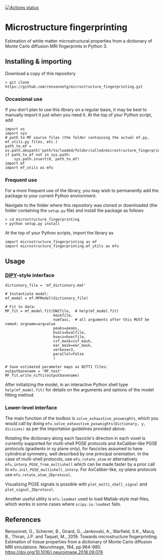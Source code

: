 [![Actions status](https://github.com/rensonnetg/microstructure_fingerprinting/actions/workflows/python_package.yaml/badge.svg?branch=test/ci_cd)](https://github.com/rensonnetg/microstructure_fingerprinting/actions/workflows/python_package.yaml)
# Microstructure fingerprinting
Estimation of white matter microstructural properties from a dictionary of Monte Carlo diffusion MRI fingerprints in Python 3.

## Installing & importing
Download a copy of this repository
```
> git clone https://github.com/rensonnetg/microstructure_fingerprinting.git
```

### Occasional use
If you don't plan to use this library on a regular basis, it may be best to manually import it just when you need it. At the top of your Python script, add
```
import os
import sys
# path to MF source files (the folder containing the actual mf.py, mf_utils.py files, etc.)
path_to_mf = os.path.abspath('path/to/loaded/folder/called/microstructure_fingerprinting/microstructure_fingerprinting')
if path_to_mf not in sys.path:
    sys.path.insert(0, path_to_mf)
import mf
import mf_utils as mfu
```
### Frequent use
For a more frequent use of the library, you may wish to permanently add the package to your current Python environment.

Navigate to the folder where this repository was cloned or downloaded (the folder containing the ```setup.py``` file) and install the package as follows
```
> cd microstructure_fingerprinting
> python setup.py install
```

At the top of your Python scripts, import the library as
```
import microstructure_fingerprinting as mf
import microstructure_fingerprinting.mf_utils as mfu
```

## Usage
### [DIPY](https://dipy.org/)-style interface
```
dictionary_file = 'mf_dictionary.mat'

# Instantiate model:
mf_model = mf.MFModel(dictionary_file)

# Fit to data:
MF_fit = mf_model.fit(DWIfile,  # help(mf_model.fit)
                      maskfile,
                      numfasc,  # all arguments after this MUST be named: argname=argvalue
                      peaks=peaks,
                      bvals=bvalfile,
                      bvecs=bvecfile,
                      csf_mask=csf_mask,
                      ear_mask=ear_mask,
                      verbose=3,
                      parallel=False
                      )
                      
# Save estimated parameter maps as NIfTI files:
outputbasename = 'MF_test'
MF_fit.write_nifti(outputbasename)
```
After initializing the model, in an interactive Python shell type ```help(mf_model.fit)``` for details on the arguments and options of the model fitting method.

### Lower-level interface
The main function of the toolbox is ```solve_exhaustive_posweights```, which you would call by doing ```mfu.solve_exhaustive_posweights(Dictionary, y, dicsizes)``` as per the importation guidelines provided above.

Rotating the dictionary along each fascicle's direction in each voxel is currently supported for multi-shell PGSE protocols and AxCaliber-like PGSE protocols (gradients in xy plane only), for fascicles assumed to have cylindrical symmetry, well described by one principal orientation. In the case of multi-shell protocols, use ```mfu.rotate_atom``` or alternatively ```mfu.interp_PGSE_from_multishell``` which can be made faster by a prior call to ```mfu.init_PGSE_multishell_interp```. For AxCaliber-like, xy-plane protocols use ```mfu.rotate_atom_2Dprotocol```.

Visualizing PGSE signals is possible with ```plot_multi_shell_signal``` and ```plot_signal_2Dprotocol```.

Another useful utility is ```mfu.loadmat``` used to load Matlab-style mat-files, which works in some cases where ```scipy.io.loadmat``` fails.

## References
Rensonnet, G., Scherrer, B., Girard, G., Jankovski, A., Warfield, S.K., Macq, B., Thiran, J.P. and Taquet, M., 2019. Towards microstructure fingerprinting: Estimation of tissue properties from a dictionary of Monte Carlo diffusion MRI simulations. NeuroImage, 184, pp.964-980. https://doi.org/10.1016/j.neuroimage.2018.09.076

